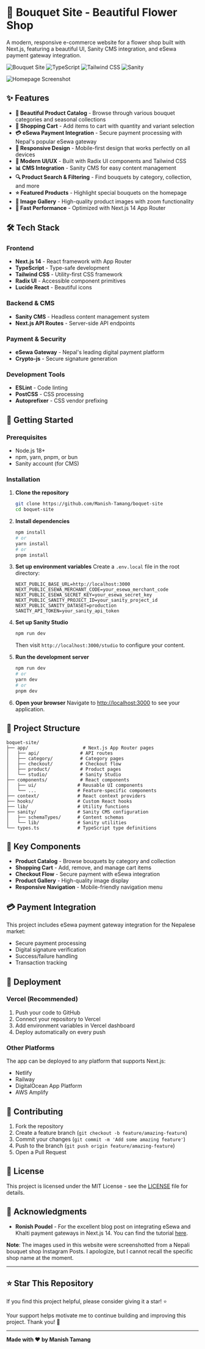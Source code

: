 # 🌸 Bouquet Site - Beautiful Flower Shop

A modern, responsive e-commerce website for a flower shop built with Next.js, featuring a beautiful UI, Sanity CMS integration, and eSewa payment gateway integration.

![Bouquet Site](https://img.shields.io/badge/Next.js-14.2.16-black?style=for-the-badge&logo=next.js)
![TypeScript](https://img.shields.io/badge/TypeScript-5.0-blue?style=for-the-badge&logo=typescript)
![Tailwind CSS](https://img.shields.io/badge/Tailwind_CSS-3.4.17-38B2AC?style=for-the-badge&logo=tailwind-css)
![Sanity](https://img.shields.io/badge/Sanity-3.77.2-orange?style=for-the-badge&logo=sanity)

![Homepage Screenshot](https://github.com/Manish-Tamang/boquet-site/blob/main/public/Screenshot%202025-08-03%20212629.png?raw=true)

## ✨ Features

- **🌺 Beautiful Product Catalog** - Browse through various bouquet categories and seasonal collections
- **🛒 Shopping Cart** - Add items to cart with quantity and variant selection
- **💳 eSewa Payment Integration** - Secure payment processing with Nepal's popular eSewa gateway
- **📱 Responsive Design** - Mobile-first design that works perfectly on all devices
- **🎨 Modern UI/UX** - Built with Radix UI components and Tailwind CSS
- **📊 CMS Integration** - Sanity CMS for easy content management
- **🔍 Product Search & Filtering** - Find bouquets by category, collection, and more
- **⭐ Featured Products** - Highlight special bouquets on the homepage
- **📸 Image Gallery** - High-quality product images with zoom functionality
- **🚀 Fast Performance** - Optimized with Next.js 14 App Router

## 🛠️ Tech Stack

### Frontend
- **Next.js 14** - React framework with App Router
- **TypeScript** - Type-safe development
- **Tailwind CSS** - Utility-first CSS framework
- **Radix UI** - Accessible component primitives
- **Lucide React** - Beautiful icons

### Backend & CMS
- **Sanity CMS** - Headless content management system
- **Next.js API Routes** - Server-side API endpoints

### Payment & Security
- **eSewa Gateway** - Nepal's leading digital payment platform
- **Crypto-js** - Secure signature generation

### Development Tools
- **ESLint** - Code linting
- **PostCSS** - CSS processing
- **Autoprefixer** - CSS vendor prefixing

## 🚀 Getting Started

### Prerequisites

- Node.js 18+ 
- npm, yarn, pnpm, or bun
- Sanity account (for CMS)

### Installation

1. **Clone the repository**
   ```bash
   git clone https://github.com/Manish-Tamang/boquet-site
   cd boquet-site
   ```

2. **Install dependencies**
   ```bash
   npm install
   # or
   yarn install
   # or
   pnpm install
   ```

3. **Set up environment variables**
   Create a `.env.local` file in the root directory:
   ```env
   NEXT_PUBLIC_BASE_URL=http://localhost:3000
   NEXT_PUBLIC_ESEWA_MERCHANT_CODE=your_esewa_merchant_code
   NEXT_PUBLIC_ESEWA_SECRET_KEY=your_esewa_secret_key
   NEXT_PUBLIC_SANITY_PROJECT_ID=your_sanity_project_id
   NEXT_PUBLIC_SANITY_DATASET=production
   SANITY_API_TOKEN=your_sanity_api_token
   ```

4. **Set up Sanity Studio**
   ```bash
   npm run dev
   ```
   Then visit `http://localhost:3000/studio` to configure your content.

5. **Run the development server**
   ```bash
   npm run dev
   # or
   yarn dev
   # or
   pnpm dev
   ```

6. **Open your browser**
   Navigate to [http://localhost:3000](http://localhost:3000) to see your application.

## 📁 Project Structure

```
boquet-site/
├── app/                    # Next.js App Router pages
│   ├── api/               # API routes
│   ├── category/          # Category pages
│   ├── checkout/          # Checkout flow
│   ├── product/           # Product pages
│   └── studio/            # Sanity Studio
├── components/            # React components
│   ├── ui/               # Reusable UI components
│   └── ...               # Feature-specific components
├── context/              # React context providers
├── hooks/                # Custom React hooks
├── lib/                  # Utility functions
├── sanity/               # Sanity CMS configuration
│   ├── schemaTypes/      # Content schemas
│   └── lib/              # Sanity utilities
└── types.ts              # TypeScript type definitions
```

## 🎨 Key Components

- **Product Catalog** - Browse bouquets by category and collection
- **Shopping Cart** - Add, remove, and manage cart items
- **Checkout Flow** - Secure payment with eSewa integration
- **Product Gallery** - High-quality image display
- **Responsive Navigation** - Mobile-friendly navigation menu

## 💳 Payment Integration

This project includes eSewa payment gateway integration for the Nepalese market:

- Secure payment processing
- Digital signature verification
- Success/failure handling
- Transaction tracking

## 🚀 Deployment

### Vercel (Recommended)

1. Push your code to GitHub
2. Connect your repository to Vercel
3. Add environment variables in Vercel dashboard
4. Deploy automatically on every push

### Other Platforms

The app can be deployed to any platform that supports Next.js:
- Netlify
- Railway
- DigitalOcean App Platform
- AWS Amplify

## 🤝 Contributing

1. Fork the repository
2. Create a feature branch (`git checkout -b feature/amazing-feature`)
3. Commit your changes (`git commit -m 'Add some amazing feature'`)
4. Push to the branch (`git push origin feature/amazing-feature`)
5. Open a Pull Request

## 📝 License

This project is licensed under the MIT License - see the [LICENSE](LICENSE) file for details.

## 🙏 Acknowledgments

- **Ronish Poudel** - For the excellent blog post on integrating eSewa and Khalti payment gateways in Next.js 14. You can find the tutorial [here](https://medium.com/@paudelronish/integrating-esewa-and-khalti-payment-gateways-in-next-js-14-with-server-actions-f15729ffae3e).

**Note**: The images used in this website were screenshotted from a Nepali bouquet shop Instagram Posts. I apologize, but I cannot recall the specific shop name at the moment.

---

## ⭐ Star This Repository

If you find this project helpful, please consider giving it a star! ⭐

Your support helps motivate me to continue building and improving this project. Thank you! 🙏

---

**Made with ❤️ by Manish Tamang**
